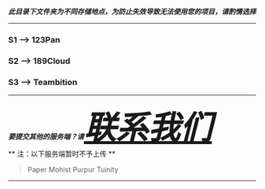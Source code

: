 ***此目录下文件夹为不同存储地点，为防止失效导致无法使用您的项目，请酌情选择***

---

### S1 --> 123Pan
### S2 --> 189Cloud
### S3 --> Teambition

---

<strong><em>要提交其他的服务端？请<a href="mailto:contact@skyworldstudio.top" style="font-size:65px;">联系我们</strong></em></a><br>
** 注：以下服务端暂时不予上传 **
>    Paper
>    Mohist
>    Purpur
>    Tuinity

---
